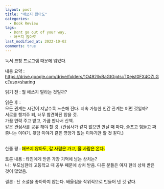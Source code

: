 ```yaml
---
layout: post
title: "애쓰지 않아도"
categories:
  - Book Review
tags:
  - Dont go out of your way.
  - 애쓰지 않아도
last_modified_at: 2022-10-02
comments: true
---
```


독서 코칭 프로그램 때문에 읽었다.  

내용 요약 : 
https://drive.google.com/drive/folders/1O492llvBaGtGiptscTXejst0FX4OZLGc?usp=sharing  

읽기 전 : 뭘 애쓰지 말라는 것일까? 
<br>

읽은 후 :  
모든 관계는 시간이 지날수록 느슨해 진다. 지속 가능한 인간 관계는 어떤 것일까?  
서로를 챙겨주 되, 너무 참견하진 않을 것.  
가끔 연락 주고 받고, 가끔 만나서 산책.  
같은 관심사를 공유 해야 할 것. $($관심사가 같지 않으면 만날 때 마다, 슬프고 힘들고 짜증나는 이야기. 뒷담 이야기 같은 영양가 없는 이야기만 할 것 같다.$)$  
<br>

한줄 평 : <mark> 애쓰지 않아도, 갈 사람은 가고, 올 사람은 온다. </mark>

토론 내용 : 
타인에게 받은 가장 기억에 남는 상처는?  
나 : 부모님한테 고등학교 때 공부 때문에 상처 받음. 다른 분들은 여자 한테 상처 받은 것이 많았음.

결론 : 난 소설을 좋아하지 않는다. 배울점을 작위적으로 만들어 낸 것 같다.